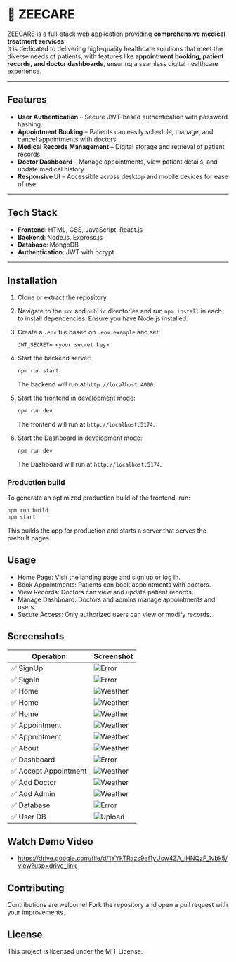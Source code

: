 # 🏥 ZEECARE

ZEECARE is a full-stack web application providing **comprehensive medical treatment services**.  
It is dedicated to delivering high-quality healthcare solutions that meet the diverse needs of patients, with features like **appointment booking, patient records, and doctor dashboards**, ensuring a seamless digital healthcare experience.

---

## Features

- **User Authentication** – Secure JWT-based authentication with password hashing.  
- **Appointment Booking** – Patients can easily schedule, manage, and cancel appointments with doctors.  
- **Medical Records Management** – Digital storage and retrieval of patient records.  
- **Doctor Dashboard** – Manage appointments, view patient details, and update medical history.  
- **Responsive UI** – Accessible across desktop and mobile devices for ease of use.   

---

## Tech Stack

- **Frontend**: HTML, CSS, JavaScript, React.js 
- **Backend**: Node.js, Express.js  
- **Database**: MongoDB  
- **Authentication**: JWT with bcrypt    

---

## Installation

1. Clone or extract the repository.
2. Navigate to the `src` and `public` directories and run `npm install` in each to install dependencies. Ensure you have Node.js installed.
3. Create a `.env` file based on `.env.example` and set:
   ```env
   JWT_SECRET= <your secret key>
   ```
    
4. Start the backend server:

   ```bash
   npm run start
   ```
   The backend will run at `http://localhost:4000`.
   

6. Start the frontend in development mode:

   ```bash
   npm run dev
   ```

   The frontend will run at `http://localhost:5174`.

7. Start the Dashboard in development mode:

   ```bash
   npm run dev
   ```

   The Dashboard will run at `http://localhost:5174`.

### Production build

To generate an optimized production build of the frontend, run:

```bash
npm run build
npm start
```

This builds the app for production and starts a server that serves the prebuilt pages.

## Usage

- Home Page: Visit the landing page and sign up or log in.
- Book Appointments: Patients can book appointments with doctors.
- View Records: Doctors can view and update patient records.
- Manage Dashboard: Doctors and admins manage appointments and users.
- Secure Access: Only authorized users can view or modify records.

## Screenshots
| Operation                     | Screenshot                                |
|------------------------------|--------------------------------------------|
| ✅ SignUp            | ![Error](Screenshots/00_Signup_Page.png) |
| ✅ SignIn            | ![Error](Screenshots/00_SignIn_Page.png) |
| ✅ Home             | ![Weather](Screenshots/01_Home_Page.png) |
| ✅ Home             | ![Weather](Screenshots/02.png) |
| ✅ Home             | ![Weather](Screenshots/03.png) |
| ✅ Appointment      | ![Weather](Screenshots/04_Appointment.png) |
| ✅ Appointment      | ![Weather](Screenshots/05_Appointment_form.png) |
| ✅ About            | ![Weather](Screenshots/06_About.png) |
| ✅ Dashboard          | ![Error](Screenshots/07_Dashboard.png) |
| ✅ Accept Appointment      | ![Weather](Screenshots/08_Accept_Appointment.png) |
| ✅ Add Doctor      | ![Weather](Screenshots/09_Add_Doctor.png) |
| ✅ Add Admin      | ![Weather](Screenshots/10_Add_Admin.png) |
| ✅ Database         | ![Error](Screenshots/12_Msg_DB.png) |
| ✅ User DB             | ![Upload](Screenshots/13_User_DB.png) |

## Watch Demo Video  
- https://drive.google.com/file/d/1YYkTRazs9ef1yUcw4ZA_lHNQzF_1vbk5/view?usp=drive_link

## Contributing

Contributions are welcome! Fork the repository and open a pull request with your improvements.

## License

This project is licensed under the MIT License.
